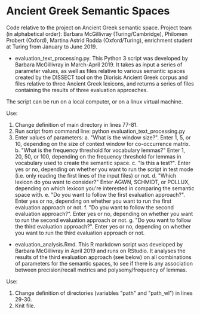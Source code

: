 # Ancient Greek Semantic Spaces

Code relative to the project on Ancient Greek semantic space. 
Project team (in alphabetical order): Barbara McGillivray (Turing/Cambridge), Philomen Probert (Oxford), Martina Astrid Rodda (Oxford/Turing), enrichment student at Turing from January to June 2019.

* evaluation_text_processing.py. This Python 3 script was developed by Barbara McGillivray in March-April 2019. It takes as input a series of parameter values, as well as files relative to various semantic spaces created by the DISSECT tool on the Diorisis Ancient Greek corpus and files relative to three Ancient Greek lexicons, and returns a series of files containing the results of three evaluation approaches.

The script can be run on a local computer, or on a linux virtual machine. 

Use:

1. Change definition of main directory in lines 77-81.
2. Run script from command line: python evaluation_text_processing.py
3. Enter values of parameters:
  a. "What is the window size?". Enter 1, 5, or 10, depending on the size of context window for co-occurrence matrix.
  b. "What is the frequency threshold for vocabulary lemmas?" Enter 1, 20, 50, or 100, depending on the frequency threshold for lemmas in vocabulary used to create the semantic space.
  c. "Is this a test?". Enter yes or no, depending on whether you want to run the script in test mode (i.e. only reading the first lines of the input files) or not.
  d. "Which lexicon do you want to consider?" Enter AGWN, SCHMIDT, or POLLUX, depending on which lexicon you're interested in comparing the semantic space with.
  e. "Do you want to follow the first evaluation approach?". Enter yes or no, depending on whether you want to run the first evaluation approach or not.
  f. "Do you want to follow the second evaluation approach?". Enter yes or no, depending on whether you want to run the second evaluation approach or not.
  g. "Do you want to follow the third evaluation approach?". Enter yes or no, depending on whether you want to run the third evaluation approach or not.

* evaluation_analysis.Rmd. This R markdown script was developed by Barbara McGillivray in April 2019 and runs on RStudio. It analyses the results of the third evaluation approach (see below) on all combinations of parameters for the semantic spaces, to see if there is any association between precision/recall metrics and polysemy/frequency of lemmas. 

Use:

1. Change definition of directories (variables "path" and "path_wl") in lines 29-30.
2. Knit file.

